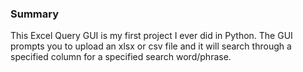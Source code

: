 ### Summary

This Excel Query GUI is my first project I ever did in Python. The GUI prompts you to upload an xlsx or csv file and it will search through a specified column for a specified search word/phrase.